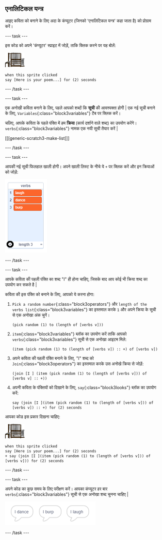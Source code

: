 ## एनालिटिकल यन्त्र

आइए कविता को बनाने के लिए अदा के कंप्यूटर (जिनको 'एनालिटिकल यन्त्र' कहा जाता है) को प्रोग्राम करें।

\--- task \---

इस कोड को अपने 'कंप्यूटर' स्प्राइट में जोड़ें, ताकि क्लिक करने पर यह बोलें:

![कंप्यूटर का स्प्राइट](images/computer-sprite.png)

```blocks3
when this sprite clicked
say [Here is your poem...] for (2) seconds
```

\--- /task \---

\--- task \---

एक अनोखी कविता बनाने के लिए, पहले आपको शब्दों कि **सूची** की आवश्यक्ता होगी | एक नई सूची बनाने के लिए, `Variables`{:class="block3variables"} टैब पर क्लिक करें।

चलिए, आपके कविता के पहले पंक्ति में हम **क्रिया** (कार्य दर्शाने वाले शब्द) का उपयोग करेंगे। `verbs`{:class="block3variables"} नामक एक नयी सूची तैयार करें |

[[[generic-scratch3-make-list]]]

\--- /task \---

\--- task \---

आपकी नई सूची फिलहाल खाली होगी। अपने खाली लिस्ट के नीचे ये `+` पर क्लिक करें और इन क्रियाओं को जोड़ें:

![सूची जिसमे + गहरे रंग का है](images/poetry-verbs-annotated.png)

\--- /task \---

\--- task \---

आपके कविता की पहली पंक्ति का शब्द "I" ही होना चाहिए, जिसके बाद आप कोई भी क्रिया शब्द का उपयोग कर सकते है |

कविता की इस पंक्ति को बनाने के लिए, आपको ये करना होगा:

1. `Pick a random number`{:class="block3operators"} और `length of the verbs list`{:class="block3variables"} का इस्तमाल करके `1` और अपने क्रिया के सूची से एक अनोखा अंक चुनें।
    
    ```blocks3
    (pick random (1) to (length of [verbs v]))
    ```

2. `item`{:class="block3variables"} ब्लॉक का उपयोग करें ताकि आपको `verbs`{:class="block3variables"} सूची से एक अनोखा आइटम मिले:
    
    ```blocks3
    (item (pick random (1) to (length of [verbs v]) :: +) of [verbs v])
    ```

3. अपने कविता की पहली पंक्ति बनाने के लिए, "I" शब्द को `Join`{:class="block3operators"} का इस्तमाल करके उस अनोखे क्रिया से जोड़ें:
    
    ```blocks3
    (join [I ] (item (pick random (1) to (length of [verbs v])) of [verbs v] :: +))
    ```

4. अपनी कविता के पंक्तियों को दिखाने के लिए, `say`{:class="block3looks"} ब्लॉक का उपयोग करें:
    
    ```blocks3
    say (join [I ](item (pick random (1) to (length of [verbs v])) of [verbs v]) :: +) for (2) seconds
    ```

आपका कोड इस प्रकार दिखना चाहिए:

![कंप्यूटर का स्प्राइट](images/computer-sprite.png)

```blocks3
when this sprite clicked
say [Here is your poem...] for (2) seconds
+ say (join [I ](item (pick random (1) to (length of [verbs v])) of [verbs v])) for (2) seconds
```

\--- /task \---

\--- task \---

अपने कोड का कुछ समय के लिए परीक्षण करें। आपका कंप्यूटर हर बार `verbs`{:class="block3variables"} सूची से एक अनोखा शब्द चुनना चाहिए |

![3 बुलबुले अलग अलग चीज़ें बोलते हुए](images/poetry-random-test.png)

\--- /task \---